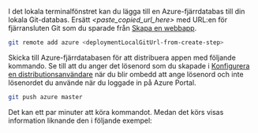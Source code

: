 I det lokala terminalfönstret kan du lägga till en Azure-fjärrdatabas till din lokala Git-databas. Ersätt _&lt;paste\_copied\_url\_here>_ med URL:en för fjärransluten Git som du sparade från [Skapa en webbapp](#create).

```bash
git remote add azure <deploymentLocalGitUrl-from-create-step>
```

Skicka till Azure-fjärrdatabasen för att distribuera appen med följande kommando. Se till att du anger det lösenord som du skapade i [Konfigurera en distributionsanvändare](#configure-a-deployment-user) när du blir ombedd att ange lösenord och inte lösenordet du använde när du loggade in på Azure Portal.

```bash
git push azure master
```

Det kan ett par minuter att köra kommandot. Medan det körs visas information liknande den i följande exempel:
